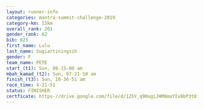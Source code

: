 ```yaml
---
layout: runner-info 
categories: mantra-summit-challenge-2019 
category-km: 15km 
overall_rank: 201
gender_rank: 62
bib: 825
first_name: Lulu
last_name: Sugiartiningsih
gender: F
team_name: PETE
start_(t1): Sun, 06-15-00 am
mbah_kamad_(t2): Sun, 07-21-58 am
finish_(t3): Sun, 10-36-51 am
race_time: 4-21-51
status: FINISHER
certficate: https-//drive.google.com/file/d/125Y_q90ogiJHM8maYIx8bP3tOiLeEgJT/view?usp=sharing
---
```

